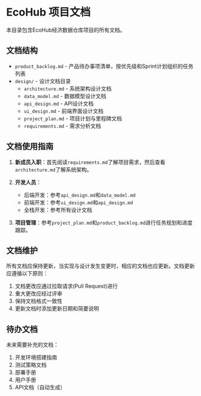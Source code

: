 # EcoHub 项目文档

本目录包含EcoHub经济数据仓库项目的所有文档。

## 文档结构

- `product_backlog.md` - 产品待办事项清单，按优先级和Sprint计划组织的任务列表
- `design/` - 设计文档目录
  - `architecture.md` - 系统架构设计文档
  - `data_model.md` - 数据模型设计文档
  - `api_design.md` - API设计文档
  - `ui_design.md` - 前端界面设计文档
  - `project_plan.md` - 项目计划与里程碑文档
  - `requirements.md` - 需求分析文档

## 文档使用指南

1. **新成员入职**：首先阅读`requirements.md`了解项目需求，然后查看`architecture.md`了解系统架构。

2. **开发人员**：
   - 后端开发：参考`api_design.md`和`data_model.md`
   - 前端开发：参考`ui_design.md`和`api_design.md`
   - 全栈开发：参考所有设计文档

3. **项目管理**：参考`project_plan.md`和`product_backlog.md`进行任务规划和进度跟踪。

## 文档维护

所有文档应保持更新，当实现与设计发生变更时，相应的文档也应更新。文档更新应遵循以下原则：

1. 文档更改应通过拉取请求(Pull Request)进行
2. 重大更改应经过评审
3. 保持文档格式一致性
4. 更新文档时添加更新日期和简要说明

## 待办文档

未来需要补充的文档：

1. 开发环境搭建指南
2. 测试策略文档
3. 部署手册
4. 用户手册
5. API文档（自动生成） 